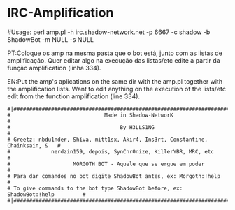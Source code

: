 # IRC-Amplification
#Usage: perl amp.pl -h irc.shadow-network.net -p 6667 -c shadow -b ShadowBot -m NULL -s NULL

PT:Coloque os amp na mesma pasta que o bot está, junto com as listas de amplificação. Quer editar algo na execução das listas/etc edite a partir da função amplification (linha 334).

EN:Put the amp's aplications on the same dir with the amp.pl together with the amplification lists. Want to edit anything on the execution of the lists/etc edit from the function amplification (line 334).

	#|##############################################################################|#
	#                              Made in Shadow-NetworK                            #
	#                                   By H3LLS1NG                                  #
	# Greetz: nbdu1nder, Shíva, mitt1sx, Akir4, Ins3rt, Constantine, Chainksain, &   #
	#             nerdzin159, depois, SynChr0nize, KillerYBR, MRC, etc               #
	#                    MORGOTH BOT - Aquele que se ergue em poder                  #
	# Para dar comandos no bot digite ShadowBot antes, ex: Morgoth:!help             #
	# To give commands to the bot type ShadowBot before, ex: ShadowBot:!help         #
	#|##############################################################################|#
